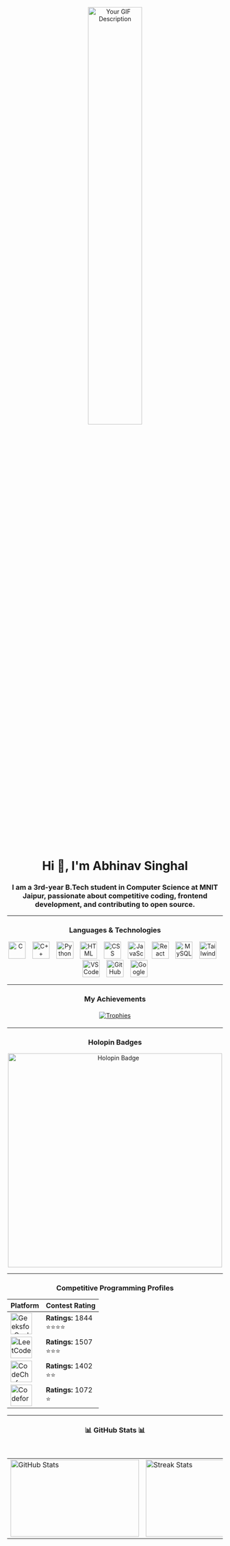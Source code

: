 <div align="center">
    <img src="https://camo.githubusercontent.com/2366b34bb903c09617990fb5fff4622f3e941349e846ddb7e73df872a9d21233/68747470733a2f2f63646e2e6472696262626c652e636f6d2f75736572732f3733303730332f73637265656e73686f74732f363538313234332f6176656e746f2e676966" width="50%" height="auto" alt="Your GIF Description">
</div>


<h1 align="center">Hi 👋, I'm Abhinav Singhal</h1>
<h3 align="center">I am a 3rd-year B.Tech student in Computer Science at MNIT Jaipur, passionate about competitive coding, frontend development, and contributing to open source.</h3>
<hr>

<h3 align="center">Languages & Technologies</h3>
<div align="center">
    <img src="https://skillicons.dev/icons?i=c" alt="C" width="40" height="40"/>&nbsp;&nbsp;&nbsp;
    <img src="https://skillicons.dev/icons?i=cpp" alt="C++" width="40" height="40"/>&nbsp;&nbsp;&nbsp;
    <img src="https://skillicons.dev/icons?i=python" alt="Python" width="40" height="40"/>&nbsp;&nbsp;&nbsp;
    <img src="https://skillicons.dev/icons?i=html" alt="HTML" width="40" height="40"/>&nbsp;&nbsp;&nbsp;
    <img src="https://skillicons.dev/icons?i=css" alt="CSS" width="40" height="40"/>&nbsp;&nbsp;&nbsp;
    <img src="https://skillicons.dev/icons?i=javascript" alt="JavaScript" width="40" height="40"/>&nbsp;&nbsp;&nbsp;
    <img src="https://skillicons.dev/icons?i=react" alt="React" width="40" height="40"/>&nbsp;&nbsp;&nbsp;
    <img src="https://skillicons.dev/icons?i=mysql" alt="MySQL" width="40" height="40"/>&nbsp;&nbsp;&nbsp;
    <img src="https://skillicons.dev/icons?i=tailwind" alt="Tailwind CSS" width="40" height="40"/>&nbsp;&nbsp;&nbsp;
    <img src="https://skillicons.dev/icons?i=vscode" alt="VS Code" width="40" height="40"/>&nbsp;&nbsp;&nbsp;
    <img src="https://skillicons.dev/icons?i=github" alt="GitHub" width="40" height="40"/>&nbsp;&nbsp;&nbsp;
    <img src="https://skillicons.dev/icons?i=googlecloud" alt="Google Cloud" width="40" height="40"/>
</div>

<hr>








<h3 align="center">My Achievements</h3>
<p align="center" style="margin: 20px 0;">
    <a href="https://github.com/ryo-ma/github-profile-trophy">
        <img src="https://github-profile-trophy.vercel.app/?username=singhal1808&row=1&column=9" alt="Trophies" />
    </a>
</p>
<hr>


<h3 align="center">Holopin Badges</h3>
<div align="center">
    <a href="https://holopin.io/@singhal1808" target="_blank">
        <img src="https://holopin.me/singhal1808" alt="Holopin Badge" width="500" height="auto"/>
    </a>
</div>
<hr>





<h3 align="center">Competitive Programming Profiles</h3>
<div align="center">
    
| Platform       | Contest Rating                |
|----------------|-------------------------------|
| <a href="https://www.geeksforgeeks.org/user/singhal_1808/" target="_blank"><img src="https://raw.githubusercontent.com/rahuldkjain/github-profile-readme-generator/master/src/images/icons/Social/geeks-for-geeks.svg" alt="GeeksforGeeks" height="50" width="50"/></a> | **Ratings:** 1844<br>⭐⭐⭐⭐ |
| <a href="https://www.leetcode.com/singhal_1808" target="_blank"><img src="https://raw.githubusercontent.com/rahuldkjain/github-profile-readme-generator/master/src/images/icons/Social/leet-code.svg" alt="LeetCode" height="50" width="50"/></a> | **Ratings:** 1507<br>⭐⭐⭐ |
| <a href="https://www.codechef.com/users/singhal_1808" target="_blank"><img src="https://cdn.jsdelivr.net/npm/simple-icons@3.1.0/icons/codechef.svg" alt="CodeChef" height="50" width="50"/></a> | **Ratings:** 1402<br>⭐⭐ |
| <a href="https://codeforces.com/profile/2022ucp1432" target="_blank"><img src="https://raw.githubusercontent.com/rahuldkjain/github-profile-readme-generator/master/src/images/icons/Social/codeforces.svg" alt="Codeforces" height="50" width="50"/></a> | **Ratings:** 1072<br>⭐ |
</div>
<hr>

<h3 align="center">📊 GitHub Stats 📊</h3>
<br/>
<table align="center">
  <tr>
    <td>
      <div style="width: 300px; height: 180px; overflow: hidden;">
        <img src="https://github-readme-stats.vercel.app/api?username=singhal1808&show_icons=true&theme=react&border_radius=10&locale=en" alt="GitHub Stats" style="width: 100%; height: auto;" />
      </div>
    </td>
    <td>
      <div style="width: 300px; height: 180px; overflow: hidden;">
        <img src="https://github-readme-streak-stats.herokuapp.com/?user=singhal1808&theme=react&border_radius=10" alt="Streak Stats" style="width: 100%; height: auto;" />
      </div>
    </td>
    <td>
      <div style="width: 400px; height: 180px; overflow: hidden;">
        <img src="https://github-readme-stats.vercel.app/api/top-langs?username=singhal1808&show_icons=true&locale=en&layout=compact&theme=react&border_radius=10" alt="Top Languages" style="width: 100%; height: auto;" />
      </div>
    </td>
  </tr>
</table>






